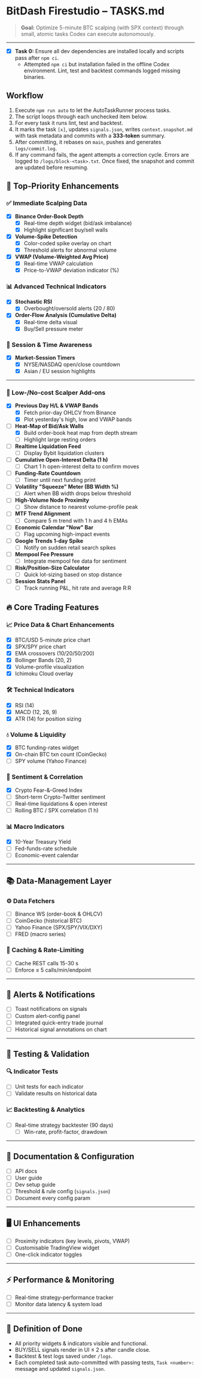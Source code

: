 # BitDash Firestudio – TASKS.md

> **Goal:** Optimize 5-minute BTC scalping (with SPX context) through small, atomic tasks Codex can execute autonomously.

---
- [x] **Task 0:** Ensure all dev dependencies are installed locally and scripts pass after `npm ci`.
  - Attempted `npm ci` but installation failed in the offline Codex environment.
    Lint, test and backtest commands logged missing binaries.

## Workflow
1. Execute `npm run auto` to let the AutoTaskRunner process tasks.
2. The script loops through each unchecked item below.
3. For every task it runs lint, test and backtest.
4. It marks the task `[x]`, updates `signals.json`, writes `context.snapshot.md` with task metadata and commits with a **333-token** summary.
5. After committing, it rebases on `main`, pushes and generates `logs/commit.log`.
6. If any command fails, the agent attempts a correction cycle. Errors are logged to `/logs/block-<task>.txt`. Once fixed, the snapshot and commit are updated before resuming.

## 🚀 Top-Priority Enhancements

### ✅ Immediate Scalping Data

- [x] **Binance Order-Book Depth**
  - [x] Real-time depth widget (bid/ask imbalance)
  - [x] Highlight significant buy/sell walls
- [x] **Volume-Spike Detection**
  - [x] Color-coded spike overlay on chart
  - [x] Threshold alerts for abnormal volume
- [x] **VWAP (Volume-Weighted Avg Price)**
  - [x] Real-time VWAP calculation
  - [x] Price-to-VWAP deviation indicator (%)

### 📊 Advanced Technical Indicators

- [x] **Stochastic RSI**
  - [x] Overbought/oversold alerts (20 / 80)
- [x] **Order-Flow Analysis (Cumulative Delta)**
  - [x] Real-time delta visual
  - [x] Buy/Sell pressure meter

### 📅 Session & Time Awareness

- [x] **Market-Session Timers**
  - [x] NYSE/NASDAQ open/close countdown
  - [x] Asian / EU session highlights

---
### 🧩 Low-/No-cost Scalper Add-ons

- [x] **Previous Day H/L & VWAP Bands**
  - [x] Fetch prior-day OHLCV from Binance
  - [x] Plot yesterday's high, low and VWAP bands
- [ ] **Heat-Map of Bid/Ask Walls**
  - [x] Build order-book heat map from depth stream
  - [ ] Highlight large resting orders
- [ ] **Realtime Liquidation Feed**
  - [ ] Display Bybit liquidation clusters
- [ ] **Cumulative Open-Interest Delta (1 h)**
  - [ ] Chart 1 h open-interest delta to confirm moves
- [ ] **Funding-Rate Countdown**
  - [ ] Timer until next funding print
- [ ] **Volatility "Squeeze" Meter (BB Width %)**
  - [ ] Alert when BB width drops below threshold
- [ ] **High-Volume Node Proximity**
  - [ ] Show distance to nearest volume-profile peak
- [ ] **MTF Trend Alignment**
  - [ ] Compare 5 m trend with 1 h and 4 h EMAs
- [ ] **Economic Calendar "Now" Bar**
  - [ ] Flag upcoming high-impact events
- [ ] **Google Trends 1-day Spike**
  - [ ] Notify on sudden retail search spikes
- [ ] **Mempool Fee Pressure**
  - [ ] Integrate mempool fee data for sentiment
- [ ] **Risk/Position-Size Calculator**
  - [ ] Quick lot-sizing based on stop distance
- [ ] **Session Stats Panel**
  - [ ] Track running P&L, hit rate and average R:R

## 🔥 Core Trading Features

### 📈 Price Data & Chart Enhancements

- [x] BTC/USD 5-minute price chart
- [x] SPX/SPY price chart
- [x] EMA crossovers (10/20/50/200)
- [x] Bollinger Bands (20, 2)
- [x] Volume-profile visualization
- [x] Ichimoku Cloud overlay

### 🛠 Technical Indicators

- [x] RSI (14)
- [x] MACD (12, 26, 9)
- [x] ATR (14) for position sizing

### 💧 Volume & Liquidity

- [x] BTC funding-rates widget
- [x] On-chain BTC txn count (CoinGecko)
- [ ] SPY volume (Yahoo Finance)

### 🎯 Sentiment & Correlation

- [x] Crypto Fear-&-Greed Index
- [ ] Short-term Crypto-Twitter sentiment
- [ ] Real-time liquidations & open interest
- [ ] Rolling BTC / SPX correlation (1 h)

### 📊 Macro Indicators

- [x] 10-Year Treasury Yield
- [ ] Fed-funds-rate schedule
- [ ] Economic-event calendar

---

## 📚 Data-Management Layer

### ⚙️ Data Fetchers

- [ ] Binance WS (order-book & OHLCV)
- [ ] CoinGecko (historical BTC)
- [ ] Yahoo Finance (SPX/SPY/VIX/DXY)
- [ ] FRED (macro series)

### 🔄 Caching & Rate-Limiting

- [ ] Cache REST calls 15-30 s
- [ ] Enforce ≤ 5 calls/min/endpoint

---

## 🚨 Alerts & Notifications

- [ ] Toast notifications on signals
- [ ] Custom alert-config panel
- [ ] Integrated quick-entry trade journal
- [ ] Historical signal annotations on chart

---

## 🧪 Testing & Validation

### 🔍 Indicator Tests

- [ ] Unit tests for each indicator
- [ ] Validate results on historical data

### 📈 Backtesting & Analytics

- [ ] Real-time strategy backtester (90 days)
  - [ ] Win-rate, profit-factor, drawdown

---

## 📖 Documentation & Configuration

- [ ] API docs
- [ ] User guide
- [ ] Dev setup guide
- [ ] Threshold & rule config (`signals.json`)
- [ ] Document every config param

---

## 🖥 UI Enhancements

- [ ] Proximity indicators (key levels, pivots, VWAP)
- [ ] Customisable TradingView widget
- [ ] One-click indicator toggles

---

## ⚡ Performance & Monitoring

- [ ] Real-time strategy-performance tracker
- [ ] Monitor data latency & system load

---

## 🎯 Definition of Done

- All priority widgets & indicators visible and functional.
- BUY/SELL signals render in UI ≤ 2 s after candle close.
- Backtest & test logs saved under `/logs`.
- Each completed task auto-committed with passing tests, `Task <number>:` message and updated `signals.json`.
